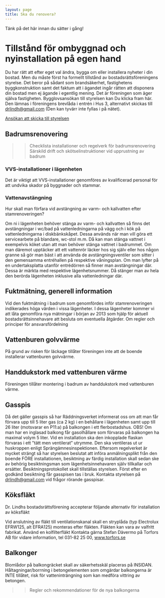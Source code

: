 ```yaml
---
layout: page
title: Ska du renovera?
---
```

Tänk på det här innan du sätter i gång!

# Tillstånd för ombyggnad och nyinstallation på egen hand
Du har rätt att efter eget val ändra, bygga om eller installera nyheter i din bostad. Men du måste först ha formellt tillstånd av bostadsrättsföreningens styrelse. Det beror på sådant som brandsäkerhet, fastighetens byggkonstruktion samt det faktum att i ägandet ingår rätten att disponera din bostad men ej ägande i egentlig mening. Det är föreningen som äger själva fastigheten.
Bygglovsansökan till styrelsen kan Du klicka fram här. Den lämnas i föreningens brevlåda i entrén i Hus 3, alternativt skickas till drlindh@gmail.com (Den kan tyvärr inte fyllas i på nätet).

[Ansökan att skicka till styrelsen](/assets/img/2013-02-15_bygglov-brf.pdf)

## Badrumsrenovering
>>Checklista installationer och regelverk för badrumsrenovering
>>Särskild drift och skötselinstruktioner vid upprustning av badrum

### VVS-installationer i lägenheten
Det är viktigt att VVS-installationer genomföres av kvalificerad personal för att undvika skador på byggnader och stammar.

### Vattenavstängning
Hur skall man förfara vid avstängning av varm- och kallvatten efter stamrenoveringen?

Om ni i lägenheten behöver stänga av varm- och kallvatten så finns det avstängningar i wc/bad på vattenledningarna på vägg och i kök på vattenledningarna i diskbänkskåpet.
Dessa används när man vill göra ett servicearbete på blandare, wc-stol m.m. Då kan man stänga vattnet i exempelvis köket utan att man behöver stänga vattnet i badrummet.
Om man däremot upptäcker att ett vattenrör läcker hos sig själv eller hos någon granne så gör man bäst i att använda de avstängningsventiler som sitter i den gemensamma entréhallen på respektive våningsplan. Om man lyfter på en undertaksplatta utanför entrédörren så finner man avstängningar där. Dessa är märkta med respektive lägenhetsnummer. Då stänger man av hela den berörda lägenheten inklusive alla vattenledningar där.

## Fuktmätning, generell information
Vid den fuktmätning i badrum som genomfördes inför stamrenoveringen indikerades höga värden i vissa lägenheter. I dessa lägenheter kommer vi att låta genomföra nya mätningar i början av 2013 som hjälp för aktuell bostadsrättsinnehavare att besluta om eventuella åtgärder.
Om regler och principer för ansvarsfördelning

## Vattenburen golvvärme
På grund av risken för läckage tillåter föreningen inte att de boende installerar vattenburen golvvärme.

## Handdukstork med vattenburen värme
Föreningen tillåter montering i badrum av handdukstork med vattenburen värme.

## Gasspis
Då det gäller gasspis så har Räddningsverket informerat oss om att man får förvara upp till 5 liter gas (ca 2 kg) i en behållare i lägenheten samt upp till 26 liter (motsvarar en P11:a) på balkongen i ett flerbostadshus. OBS! Om man har en inglasad balkong får gasolhållare som förvaras på balkongen ha maximal volym 5 liter. Vid en installation ska den inkopplade flaskan förvaras i ett ”tätt men ventilerat” utrymme. Den ska ventileras ut ur huskroppen enligt Sprängämnesinspektionen.
Eftersom regelverket är mycket strängt så har styrelsen beslutat att införa anmälningsplikt från den boende FÖRE installationen, besiktning av färdig installation skall sedan ske av behörig besiktningsman som lägenhetsinnehavaren själv tillkallar och ersätter. Besiktningsprotokollet skall tillställas styrelsen. Först efter en godkänd besiktning får gasspisen tas i bruk. Kontakta styrelsen på drlindh@gmail.com vid frågor rörande gasspisar.

## Köksfläkt
Dr. Lindhs bostadsrättsförening accepterar följande alternativ för installation av köksfläkt

Vid anslutning av fläkt till ventilationskanal skall en stryplåda (typ Electrolux EFRW125, alt EFRA125) monteras efter fläkten. Fläkten kan vara av valfritt fabrikat.
Använd en kolfilterfläkt
Kontakta gärna Stefan Dävermo på Torfors AB för vidare information, tel 031-82 25 00, www.torfors.se

## Balkonger
Blomlådor på balkongräcket skall av säkerhetsskäl placeras på INSIDAN.
Håltagningar/borrning i betongelementen som omgärdar balkongerna är INTE tillåtet, risk för vatteninträngning som kan medföra vittring av betongen.

>>Regler och rekommendationer för de nya balkongerna
